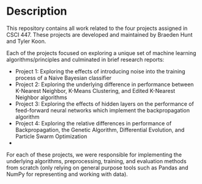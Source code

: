 # Description
This repository contains all work related to the four projects assigned in CSCI 447. These projects are developed and maintained by Braeden Hunt and Tyler Koon.

Each of the projects focused on exploring a unique set of machine learning algorithms/principles and culminated in brief research reports:
- Project 1: Exploring the effects of introducing noise into the training process of a Naive Bayesian classifier
- Project 2: Exploring the underlying difference in performance between K-Nearest Neighbor, K-Means Clustering, and Edited K-Nearest Neighbor algorithms
- Project 3: Exploring the effects of hidden layers on the performance of feed-forward neural networks which implement the backpropagation algorithm
- Project 4: Exploring the relative differences in performance of Backpropagation, the Genetic Algorithm, Differential Evolution, and Particle Swarm Optimization
- 
For each of these projects, we were responsible for implementing the underlying algorithms, preprocessing, training, and evaluation methods from scratch (only relying on general purpose tools such as Pandas and NumPy for representing and working with data). 

